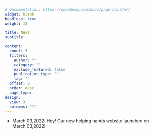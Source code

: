 ```yaml
---
# Documentation: https://wowchemy.com/docs/page-builder/
widget: blank
headless: true
weight: 15

title: News
subtitle:

content:
  count: 5
  filters:
    author: ""
    category: ""
    exclude_featured: false
    publication_type: ""
    tag: ""
  offset: 0
  order: desc
  page_type: 
design:
  view: 3
  columns: "1"
---
```


<!-- add news below -->


- March 03,2022: Hey! Our new helping hands website launched on March 03,2022!

